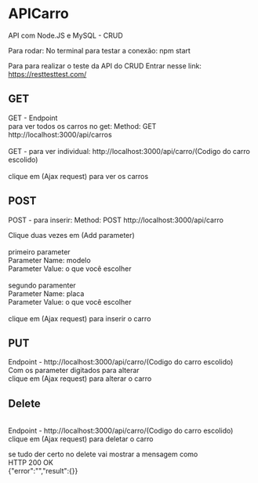 # APICarro
API com Node.JS e MySQL - CRUD

Para rodar:
No terminal para testar a conexão: npm start

Para para realizar o teste da API do CRUD
Entrar nesse link: https://resttesttest.com/

<h2>GET</h2>

GET - Endpoint <br>para ver todos os carros no get: Method: GET http://localhost:3000/api/carros<br>
<br>GET - para ver individual: http://localhost:3000/api/carro/(Codigo do carro escolido)<br>
<br>clique em (Ajax request) para ver os carros<br>

<h2>POST</h2>
POST - para inserir: Method: POST
http://localhost:3000/api/carro

Clique duas vezes em (Add parameter)
<br>
<br>primeiro parameter<br>
Parameter Name: modelo<br>
Parameter Value: o que você escolher<br>
<br>segundo paramenter<br>
Parameter Name: placa
<br>Parameter Value: o que você escolher<br>
<br>clique em (Ajax request) para inserir o carro<br>

<h2>PUT</h2>
Endpoint - http://localhost:3000/api/carro/(Codigo do carro escolido)<br>
Com os parameter digitados para alterar<br>
clique em (Ajax request) para alterar o carro<br>

<h2>Delete</h2><br>
Endpoint - http://localhost:3000/api/carro/(Codigo do carro escolido)<br>
clique em (Ajax request) para deletar o carro<br>

se tudo der certo no delete vai mostrar a mensagem como <br>
HTTP 200 OK<br>
{"error":"","result":{}}<br>

